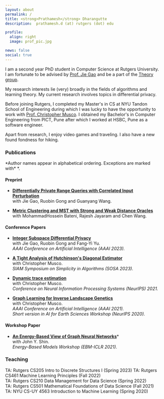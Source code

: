 ```yaml
---
layout: about
permalink: /
title: <strong>Prathamesh</strong> Dharangutte
description:  prathamesh.d (at) rutgers (dot) edu

profile:
  align: right
  image: prof_pic.jpg

news: false
social: true
---
```


I am a second year PhD student in Computer Science at Rutgers University. I am fortunate to be advised by [Prof. Jie Gao](https://sites.rutgers.edu/jie-gao/about/) and be a part of the [Theory group](https://theory.cs.rutgers.edu/).

My research interests lie (very) broadly in the fields of algorithms and learning theory. My current research involves topics in differential privacy.

Before joining Rutgers, I completed my Master's in CS at NYU Tandon School of Engineering during which I was lucky to have the opportunity to work with [Prof. Christopher Musco](https://www.chrismusco.com/). I obtained my Bachelor's in Computer Engineering from PICT, Pune after which I worked at HSBC, Pune as a software engineer.

Apart from research, I enjoy video games and traveling. I also have a new found fondness for hiking.


<h3>Publications</h3>
*Author names appear in alphabetical ordering. Exceptions are marked with* *.   <br/>


<h4>Preprint</h4>

+ [**Differentially Private Range Queries with Correlated Input Perturbation**](https://arxiv.org/abs/2402.07066) <br/>
with Jie Gao, Ruobin Gong and Guanyang Wang.

+ [**Metric Clustering and MST with Strong and Weak Distance Oracles**](https://arxiv.org/abs/2310.15863) <br/>
with MohammadHossein Bateni, Rajesh Jayaram and Chen Wang. <br/>


<h4>Conference Papers</h4>


+ [**Integer Subspace Differential Privacy**](https://arxiv.org/abs/2212.00936) <br/>
with Jie Gao, Ruobin Gong and Fang-Yi Yu.<br/>
*AAAI Conference on Artificial Intelligence (AAAI 2023).*<br/>


+ [**A Tight Analysis of Hutchinson's Diagonal Estimator**](https://arxiv.org/abs/2208.03268) <br/>
with Christopher Musco. <br/>
*SIAM Symposium on Simplicity in Algorithms (SOSA 2023).*<br/>


+ [**Dynamic trace estimation**](https://arxiv.org/abs/2110.13752) <br/>
with Christopher Musco. <br/>
*Conference on Neural Information Processing Systems (NeurIPS) 2021.* <br/>


+ [**Graph Learning for Inverse Landscape Genetics**](https://arxiv.org/abs/2006.12334) <br/>
with Christopher Musco. <br/>
*AAAI Conference on Artificial Intelligence (AAAI 2021).* <br/>
*Short version in AI for Earth Sciences Workshop (NeurIPS 2020).*<br/>


<h4>Workshop Paper</h4>


+ [**An Energy-Based View of Graph Neural Networks**](https://arxiv.org/abs/2104.13492)\* <br/>
with John Y. Shin.  <br/>
*Energy-Based Models Workshop (EBM-ICLR 2021).* <br/>


<h3>Teaching</h3>
TA: Rutgers CS205 Intro to Discrete Structures I (Spring 2023)
TA: Rutgers CS461 Machine Learning Principles (Fall 2022) <br/>
TA: Rutgers CS210 Data Management for Data Science (Spring 2022) <br/>
TA: Rutgers CS501 Mathematical Foundations of Data Science (Fall 2021) <br/>
TA: NYU CS-UY 4563 Introduction to Machine Learning (Spring 2020)
